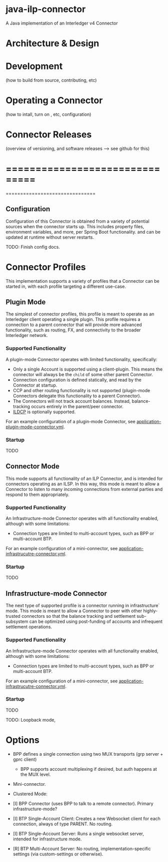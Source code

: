 # java-ilp-connector
A Java implementation of an Interledger v4 Connector

# Architecture & Design







# Development
(how to build from source, contributing, etc)

# Operating a Connector
(how to intall, turn on , etc, configuration)

# Connector Releases
(overview of versioning, and software releases --> see github for this)

#





===============================
===============================
===============================


## Configuration
Configuration of this Connector is obtained from a variety of potential sources when the connector
starts up. This includes property files, environment variables, and more, per Spring Boot functionality.
and can be updated at runtime without server restarts.

TODO: Finish config docs.

# Connector Profiles
This implementation supports a variety of profiles that a Connector can be started in, with each
profile targeting a different use-case.

## Plugin Mode
The simplest of connector profiles, this profile is meant to operate as an Interledger
client operating a single plugin. This profile requires a connection to a parent connector
that will provide more advanced functionality, such as routing, FX, and connectivity to the broader Interledger
network.

### Supported Functionality
A plugin-mode Connector operates with limited functionality, specifically:

* Only a single Account is supported using a client-plugin. This means the connector will always
be the `child` of some other parent Connector.
* Connection configuration is defined statically, and read by the Connector at startup.
* CCP and other routing functionality is not supported (plugin-mode Connectors delegate this functionality to a parent Connector).
* The Connectors will not track account balances. Instead, balance-tracking occurs entirely
in the parent/peer connector.
* [ILDCP](https://github.com/interledger/rfcs/blob/master/0031-dynamic-configuration-protocol/0031-dynamic-configuration-protocol.md)
is optionally supported.

For an example configuration of a plugin-mode Connector, see [application-plugin-mode-connector.yml](FIXME).

### Startup
TODO

## Connector Mode
This mode supports all functionality of an ILP Connector, and is intended for
connectors operating as an ILSP. In this way, this mode is meant to allow
a Connector to listen to many incoming connections from external parties and
respond to them appropriately.

### Supported Functionality
An Infrastructure-mode Connector operates with all functionality enabled, although with some
limitations:

* Connection types are limited to multi-account types, such as BPP or multi-account BTP.

For an example configuration of a mini-connector, see [application-infrastrucutre-connector.yml](FIXME).

### Startup
TODO

## Infrastructure-mode Connector
The next type of supported profile is a connector running in infrastructure` mode. This mode
is meant to allow a Connector to peer with other highly-trusted connectors so that the
 balance tracking and settlement sub-subsystem can be optimized using post-funding of accounts
 and infrequent settlement operations.

### Supported Functionality
An Infrastructure-mode Connector operates with all functionality enabled, although with some
limitations:

* Connection types are limited to multi-account types, such as BPP or multi-account BTP.

For an example configuration of a mini-connector, see [application-infrastrucutre-connector.yml](FIXME).

### Startup
TODO


TODO: Loopback mode,


# Options

* BPP defines a single connection using two MUX transports (grp server + gprc client)
    * BPP supports account multiplexing if desired, but auth happens at the MUX level.



* Mini-connector.
* Clustered Mode:
* [I] BPP Connector (uses BPP to talk to a remote connector). Primary infrastructure-mode?
* [I] BTP Single-Account Client: Creates a new Websocket client for each connection, always of type PARENT. No routing.
* [I] BTP Single-Account Server: Runs a single websocket server, intended for infrastructure mode.

* [R] BTP Multi-Account Server: No routing, implementation-specific settings (via custom-settings or otherwise).